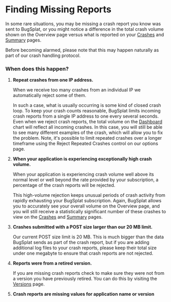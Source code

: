 # Finding Missing Reports

In some rare situations, you may be missing a crash report you know was sent to BugSplat, or you might notice a difference in the total crash volume shown on the Overview page versus what is reported on your [Crashes](https://app.bugsplat.com/v2/crashes) and [Summary](https://app.bugsplat.com/v2/summary) pages.

Before becoming alarmed, please note that this may happen naturally as part of our crash handling protocol.

### When does this happen?

1.  **Repeat crashes from one IP address.**

    When we receive too many crashes from an individual IP we automatically reject some of them.

    In such a case, what is usually occurring is some kind of closed crash loop. To keep your crash counts reasonable, BugSplat limits incoming crash reports from a single IP address to one every several seconds. Even when we reject crash reports, the total volume on the [Dashboard](https://app.bugsplat.com/v2/dashboard) chart will reflect all incoming crashes. In this case, you will still be able to see many different examples of the crash, which will allow you to fix the problem.  Note, it's possible to limit repeated crashes over a longer timeframe using the Reject Repeated Crashes control on our options page.&#x20;
2.  **When your application is experiencing exceptionally high crash volume.**

    When your application is experiencing crash volume well above its normal level or well beyond the rate provided by your subscription, a percentage of the crash reports will be rejected.

    This high-volume rejection keeps unusual periods of crash activity from rapidly exhausting your BugSplat subscription. Again, BugSplat allows you to accurately see your overall volume on the Overview page, and you will still receive a statistically significant number of these crashes to view on the [Crashes](https://app.bugsplat.com/v2/crashes) and [Summary](https://app.bugsplat.com/v2/summary) pages.
3.  **Crashes submitted with a POST size larger than our 20 MB limit.**

    Our current POST size limit is 20 MB. This is much bigger than the data BugSplat sends as part of the crash report, but if you are adding additional log files to your crash reports, please keep their total size under one megabyte to ensure that crash reports are not rejected.
4.  **Reports were from a retired version.**

    If you are missing crash reports check to make sure they were not from a version you have previously retired. You can do this by visiting the [Versions](https://app.bugsplat.com/v2/versions) page.
5. **Crash reports are missing values for application name or version**
